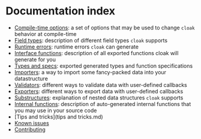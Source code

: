 # Documentation index

* [Compile-time options](compile-time-options.md): a set of options that may be used to change `cloak` behavior at compile-time
* [Field types](field-types.md): description of different field types `cloak` supports
* [Runtime errors](runtime-errors.md): runtime errors `cloak` can generate
* [Interface functions](interface-functions.md): description of all exported functions cloak will generate for you
* [Types and specs](types-and-specs.md): exported generated types and function specifications
* [Importers](importers.md): a way to import some fancy-packed data into your datastructure
* [Validators](validators.md): different ways to validate data with user-defined callbacks
* [Exporters](exporters.md): different ways to export data with user-defined callbacks
* [Substructures](substructures.md): explanation of nested data structures `cloak` supports
* [Internal functions](internal-functions.md): description of auto-generated internal functions that you may use in your source code
* [Tips and tricks](tips and tricks.md)
* [Known issues](known-issues.md)
* [Contributing](contributing.md)
